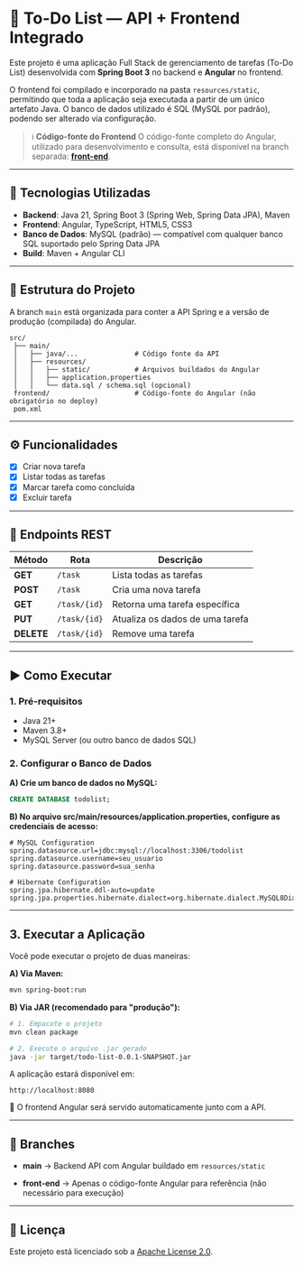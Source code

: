 # 📝 To-Do List — API + Frontend Integrado

Este projeto é uma aplicação Full Stack de gerenciamento de tarefas (To-Do List) desenvolvida com **Spring Boot 3** no backend e **Angular** no frontend.

O frontend foi compilado e incorporado na pasta `resources/static`, permitindo que toda a aplicação seja executada a partir de um único artefato Java. O banco de dados utilizado é SQL (MySQL por padrão), podendo ser alterado via configuração.

> ℹ️ **Código-fonte do Frontend**
> O código-fonte completo do Angular, utilizado para desenvolvimento e consulta, está disponível na branch separada: **[front-end](ttps://github.com/renebttg/todoList/tree/front-end)**.

---

## 🚀 Tecnologias Utilizadas

-   **Backend**: Java 21, Spring Boot 3 (Spring Web, Spring Data JPA), Maven
-   **Frontend**: Angular, TypeScript, HTML5, CSS3
-   **Banco de Dados**: MySQL (padrão) — compatível com qualquer banco SQL suportado pelo Spring Data JPA
-   **Build**: Maven + Angular CLI

---

## 📂 Estrutura do Projeto

A branch `main` está organizada para conter a API Spring e a versão de produção (compilada) do Angular.

```
src/
 ├── main/
 │   ├── java/...              # Código fonte da API
 │   ├── resources/
 │   │   ├── static/           # Arquivos buildados do Angular
 │   │   ├── application.properties
 │   │   └── data.sql / schema.sql (opcional)
 frontend/                     # Código-fonte do Angular (não obrigatório no deploy)
 pom.xml
 ```

----------------

## ⚙️ Funcionalidades

-   [x] Criar nova tarefa
-   [x] Listar todas as tarefas
-   [x] Marcar tarefa como concluída
-   [x] Excluir tarefa

-----

## 🔌 Endpoints REST

| Método     | Rota         | Descrição                       |
| ---------- | ------------ | ------------------------------- |
| **GET**    | `/task`      | Lista todas as tarefas          |
| **POST**   | `/task`      | Cria uma nova tarefa            |
| **GET**    | `/task/{id}` | Retorna uma tarefa específica   |
| **PUT**    | `/task/{id}` | Atualiza os dados de uma tarefa |
| **DELETE** | `/task/{id}` | Remove uma tarefa               |

---

## ▶️ Como Executar

### 1. Pré-requisitos

-   Java 21+
-   Maven 3.8+
-   MySQL Server (ou outro banco de dados SQL)

### 2. Configurar o Banco de Dados

**A) Crie um banco de dados no MySQL:**
```sql
CREATE DATABASE todolist;
```

**B) No arquivo src/main/resources/application.properties, configure as credenciais de acesso:**

```properties
# MySQL Configuration
spring.datasource.url=jdbc:mysql://localhost:3306/todolist
spring.datasource.username=seu_usuario
spring.datasource.password=sua_senha

# Hibernate Configuration
spring.jpa.hibernate.ddl-auto=update
spring.jpa.properties.hibernate.dialect=org.hibernate.dialect.MySQL8Dialect
```
------------
## 3. Executar a Aplicação
Você pode executar o projeto de duas maneiras:

**A) Via Maven:**
```bash
mvn spring-boot:run
```
**B) Via JAR (recomendado para "produção"):**
```bash
# 1. Empacote o projeto
mvn clean package

# 2. Execute o arquivo .jar gerado
java -jar target/todo-list-0.0.1-SNAPSHOT.jar
```

A aplicação estará disponível em:
```
http://localhost:8080
```

📌 O frontend Angular será servido automaticamente junto com a API.

---------
## 🌿 Branches

- **main** → Backend API com Angular buildado em `resources/static`

- **front-end** → Apenas o código-fonte Angular para referência (não necessário para execução)

---
## 📜 Licença

Este projeto está licenciado sob a [Apache License 2.0](https://www.apache.org/licenses/LICENSE-2.0).
